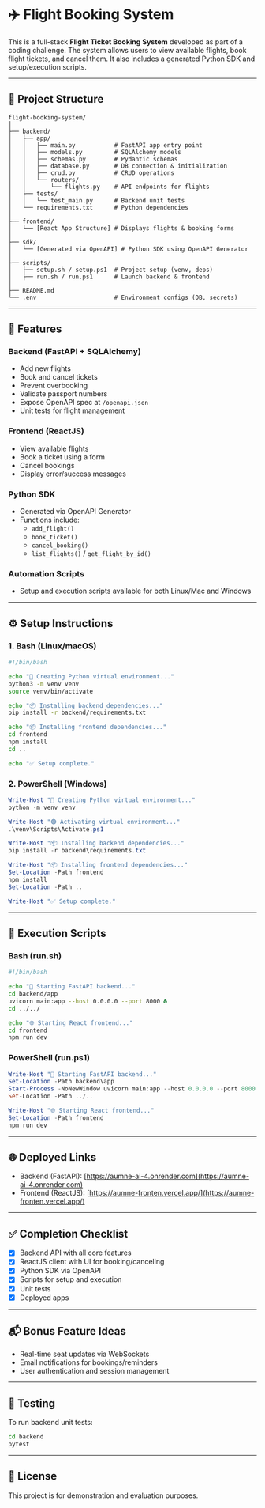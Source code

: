 
# ✈️ Flight Booking System

This is a full-stack **Flight Ticket Booking System** developed as part of a coding challenge. The system allows users to view available flights, book flight tickets, and cancel them. It also includes a generated Python SDK and setup/execution scripts.

---

## 📁 Project Structure

```
flight-booking-system/
│
├── backend/
│   ├── app/
│   │   ├── main.py           # FastAPI app entry point
│   │   ├── models.py         # SQLAlchemy models
│   │   ├── schemas.py        # Pydantic schemas
│   │   ├── database.py       # DB connection & initialization
│   │   ├── crud.py           # CRUD operations
│   │   └── routers/
│   │       └── flights.py    # API endpoints for flights
│   ├── tests/
│   │   └── test_main.py      # Backend unit tests
│   └── requirements.txt      # Python dependencies
│
├── frontend/
│   └── [React App Structure] # Displays flights & booking forms
│
├── sdk/
│   └── [Generated via OpenAPI] # Python SDK using OpenAPI Generator
│
├── scripts/
│   ├── setup.sh / setup.ps1  # Project setup (venv, deps)
│   ├── run.sh / run.ps1      # Launch backend & frontend
│
├── README.md
└── .env                      # Environment configs (DB, secrets)
```

---

## 🚀 Features

### Backend (FastAPI + SQLAlchemy)
- Add new flights
- Book and cancel tickets
- Prevent overbooking
- Validate passport numbers
- Expose OpenAPI spec at `/openapi.json`
- Unit tests for flight management

### Frontend (ReactJS)
- View available flights
- Book a ticket using a form
- Cancel bookings
- Display error/success messages

### Python SDK
- Generated via OpenAPI Generator
- Functions include:
  - `add_flight()`
  - `book_ticket()`
  - `cancel_booking()`
  - `list_flights()` / `get_flight_by_id()`

### Automation Scripts
- Setup and execution scripts available for both Linux/Mac and Windows

---

## ⚙️ Setup Instructions

### 1. Bash (Linux/macOS)

```bash
#!/bin/bash

echo "🔧 Creating Python virtual environment..."
python3 -m venv venv
source venv/bin/activate

echo "📦 Installing backend dependencies..."
pip install -r backend/requirements.txt

echo "📦 Installing frontend dependencies..."
cd frontend
npm install
cd ..

echo "✅ Setup complete."
```

### 2. PowerShell (Windows)

```powershell
Write-Host "🔧 Creating Python virtual environment..."
python -m venv venv

Write-Host "🟢 Activating virtual environment..."
.\venv\Scripts\Activate.ps1

Write-Host "📦 Installing backend dependencies..."
pip install -r backend\requirements.txt

Write-Host "📦 Installing frontend dependencies..."
Set-Location -Path frontend
npm install
Set-Location -Path ..

Write-Host "✅ Setup complete."
```

---

## 🏃 Execution Scripts

### Bash (run.sh)

```bash
#!/bin/bash

echo "🚀 Starting FastAPI backend..."
cd backend/app
uvicorn main:app --host 0.0.0.0 --port 8000 &
cd ../../

echo "🌐 Starting React frontend..."
cd frontend
npm run dev
```

### PowerShell (run.ps1)

```powershell
Write-Host "🚀 Starting FastAPI backend..."
Set-Location -Path backend\app
Start-Process -NoNewWindow uvicorn main:app --host 0.0.0.0 --port 8000
Set-Location -Path ../..

Write-Host "🌐 Starting React frontend..."
Set-Location -Path frontend
npm run dev
```

---

## 🌐 Deployed Links

- Backend (FastAPI): [https://aumne-ai-4.onrender.com](https://aumne-ai-4.onrender.com)
- Frontend (ReactJS): [https://aumne-fronten.vercel.app/](https://aumne-fronten.vercel.app/)

---

## ✅ Completion Checklist

- [x] Backend API with all core features
- [x] ReactJS client with UI for booking/canceling
- [x] Python SDK via OpenAPI
- [x] Scripts for setup and execution
- [x] Unit tests
- [x] Deployed apps

---

## 📬 Bonus Feature Ideas
- Real-time seat updates via WebSockets
- Email notifications for bookings/reminders
- User authentication and session management

---

## 🧪 Testing

To run backend unit tests:
```bash
cd backend
pytest
```

---

## 📄 License

This project is for demonstration and evaluation purposes.
